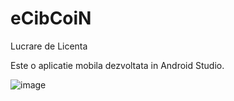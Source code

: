 # eCibCoiN
Lucrare de Licenta

Este o aplicatie mobila dezvoltata in Android Studio. 

![image](https://user-images.githubusercontent.com/75160001/183400326-60909676-9f5e-4b14-acd9-10f1793904a3.png)
